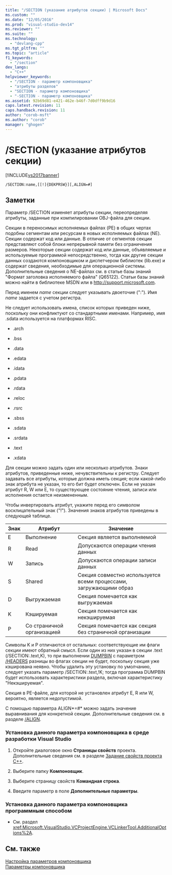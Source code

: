 ```yaml
---
title: "/SECTION (указание атрибутов секции) | Microsoft Docs"
ms.custom: ""
ms.date: "12/05/2016"
ms.prod: "visual-studio-dev14"
ms.reviewer: ""
ms.suite: ""
ms.technology: 
  - "devlang-cpp"
ms.tgt_pltfrm: ""
ms.topic: "article"
f1_keywords: 
  - "/section"
dev_langs: 
  - "C++"
helpviewer_keywords: 
  - "/SECTION - параметр компоновщика"
  - "атрибуты разделов"
  - "SECTION - параметр компоновщика"
  - "-SECTION - параметр компоновщика"
ms.assetid: 92b69d81-e421-462e-b46f-7d0dff9b9d16
caps.latest.revision: 11
caps.handback.revision: 11
author: "corob-msft"
ms.author: "corob"
manager: "ghogen"
---
```

# /SECTION (указание атрибутов секции)
[!INCLUDE[vs2017banner](../../assembler/inline/includes/vs2017banner.md)]

```  
/SECTION:name,[[!]{DEKPRSW}][,ALIGN=#]  
```  
  
## Заметки  
 Параметр \/SECTION изменяет атрибуты секции, переопределяя атрибуты, заданные при компилировании OBJ\-файла для секции.  
  
 Секции в переносимых исполняемых файлах \(PE\) в общих чертах подобны сегментам или ресурсам в новых исполняемых файлах \(NE\).  Секции содержат код или данные.  В отличие от сегментов секции представляют собой блоки непрерывной памяти без ограничения размеров.  Некоторые секции содержат код или данные, объявляемые и используемые программой непосредственно, тогда как другие секции данных создаются компоновщиком и диспетчером библиотек \(lib.exe\) и содержат сведения, необходимые для операционной системы.  Дополнительные сведения о NE\-файлах см. в статье базы знаний "Формат заголовка исполняемого файла" \(Q65122\).  Статьи базы знаний можно найти в библиотеке MSDN или в [http:\/\/support.microsoft.com](http://support.microsoft.com).  
  
 Перед именем *name* секции следует указывать двоеточие \(":"\).  Имя *name* задается с учетом регистра.  
  
 Не следует использовать имена, список которых приведен ниже, поскольку они конфликтуют со стандартными именами.  Например, имя .sdata используется на платформах RISC.  
  
-   .arch  
  
-   .bss  
  
-   .data  
  
-   .edata  
  
-   .idata  
  
-   .pdata  
  
-   .rdata  
  
-   .reloc  
  
-   .rsrc  
  
-   .sbss  
  
-   .sdata  
  
-   .srdata  
  
-   .text  
  
-   .xdata  
  
 Для секции можно задать один или несколько атрибутов.  Знаки атрибутов, приведенные ниже, нечувствительны к регистру.  Следует задавать все атрибуты, которые должна иметь секция; если какой\-либо знак атрибута не указан, то его бит будет отключен.  Если не указан атрибут R, W или E, то существующее состояние чтения, записи или исполнения остается неизмененным.  
  
 Чтобы инвертировать атрибут, укажите перед его символом восклицательный знак \("\!"\).  Значения знаков атрибутов приведены в следующей таблице.  
  
|Знак|Атрибут|Значение|  
|----------|-------------|--------------|  
|E|Выполнение|Секция является выполняемой|  
|R|Read|Допускаются операции чтения данных|  
|W|Запись|Допускаются операции записи данных|  
|S|Shared|Секция совместно используется всеми процессами, загружающими образ|  
|D|Выгружаемая|Секция помечается как выгружаемая|  
|K|Кэшируемая|Секция помечается как некэшируемая|  
|P|Со страничной организацией|Секция помечается как секция без страничной организации|  
  
 Символы K и P отличаются от остальных: соответствующие им флаги секции имеют обратный смысл.  Если один из них указан в секции .text \(\/SECTION:.text,K\), то при выполнении [DUMPBIN](../../build/reference/dumpbin-options.md) с параметром [\/HEADERS](../../build/reference/headers.md) разницы во флагах секции не будет, поскольку секция уже кэширована неявно.  Чтобы удалить эту установку по умолчанию, следует указать параметр \/SECTION:.text,\!K; тогда программа DUMPBIN будет использовать характеристики раздела, включая характеристику "Некэшируемая".  
  
 Секция в PE\-файле, для которой не установлен атрибут E, R или W, вероятно, является недопустимой.  
  
 С помощью параметра ALIGN*\=\#* можно задать значение выравнивания для конкретной секции.  Дополнительные сведения см. в разделе [\/ALIGN](../../build/reference/align-section-alignment.md).  
  
### Установка данного параметра компоновщика в среде разработки Visual Studio  
  
1.  Откройте диалоговое окно **Страницы свойств** проекта.  Дополнительные сведения см. в разделе [Задание свойств проекта C\+\+](../../ide/working-with-project-properties.md).  
  
2.  Выберите папку **Компоновщик**.  
  
3.  Выберите страницу свойств **Командная строка**.  
  
4.  Введите параметр в поле **Дополнительные параметры**.  
  
### Установка данного параметра компоновщика программным способом  
  
-   См. раздел <xref:Microsoft.VisualStudio.VCProjectEngine.VCLinkerTool.AdditionalOptions%2A>.  
  
## См. также  
 [Настройка параметров компоновщика](../../build/reference/setting-linker-options.md)   
 [Параметры компоновщика](../../build/reference/linker-options.md)
